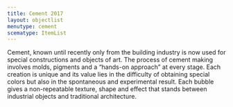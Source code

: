 ```yaml
---
title: Cement 2017
layout: objectlist
menutype: cement
scematype: ItemList
---
```


Cement, known until recently only from the building industry is now used for special constructions and objects of art. The process of cement  making involves molds, pigments and a “hands-on approach” at every stage. Each creation is unique and its value lies in the difficulty of obtaining special colors but also in the spontaneous and experimental result. Each bubble gives a non-repeatable texture, shape and effect that stands between industrial objects and traditional architecture.
